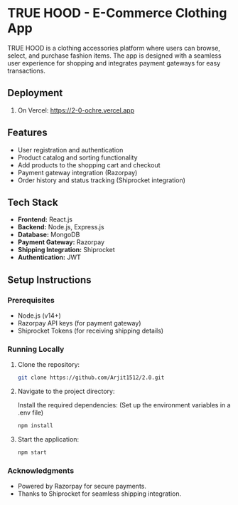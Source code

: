 # TRUE HOOD - E-Commerce Clothing App

TRUE HOOD is a clothing accessories platform where users can browse, select, and purchase fashion items. The app is designed with a seamless user experience for shopping and integrates payment gateways for easy transactions.

## Deployment
1. On Vercel: https://2-0-ochre.vercel.app

## Features
- User registration and authentication
- Product catalog and sorting functionality
- Add products to the shopping cart and checkout
- Payment gateway integration (Razorpay)
- Order history and status tracking (Shiprocket integration)

## Tech Stack
- **Frontend:** React.js
- **Backend:** Node.js, Express.js
- **Database:** MongoDB
- **Payment Gateway:** Razorpay
- **Shipping Integration:** Shiprocket
- **Authentication:** JWT

## Setup Instructions

### Prerequisites
- Node.js (v14+)
- Razorpay API keys (for payment gateway)
- Shiprocket Tokens (for receiving shipping details)


### Running Locally

1. Clone the repository:
   ```bash
   git clone https://github.com/Arjit1512/2.0.git
2. Navigate to the project directory:

   Install the required dependencies:
   (Set up the environment variables in a .env file)
   ```bash
   npm install

3. Start the application:
   ```bash
   npm start
   
### Acknowledgments

- Powered by Razorpay for secure payments.
- Thanks to Shiprocket for seamless shipping integration.
